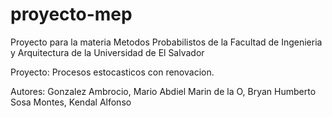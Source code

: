 # proyecto-mep

Proyecto para la materia Metodos Probabilistos de la Facultad de Ingenieria y Arquitectura de la Universidad de El Salvador

Proyecto: Procesos estocasticos con renovacion.

Autores: 
Gonzalez Ambrocio, Mario Abdiel
Marin de la O, Bryan Humberto
Sosa Montes, Kendal Alfonso
